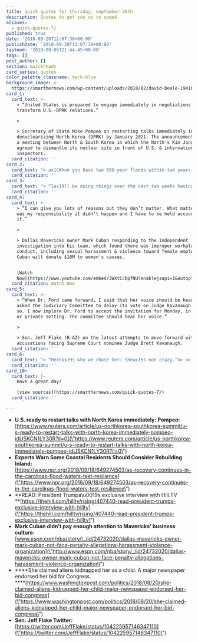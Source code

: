 ```yaml
---
title: quick quotes for thursday, september 20th
description: Quotes to get you up to speed.
aliases:
  - quick-quotes-7/
published: true
date: '2018-09-20T12:07:38+00:00'
publishDate: '2018-09-20T12:07:38+00:00'
lastmod: '2019-09-05T21:44:45+00:00'
tags: []
post_author: []
section: quickreads
card_series: quotes
color_palette_classname: dark-blue
background_image: >-
  https://smarthernews.com/wp-content/uploads/2018/02/david-beale-194104-360x360.jpg
card_1:
  card_text: >-
    > “United States is prepared to engage immediately in negotiations to
    transform U.S.-DPRK relations.”

    > 

    > Secretary of State Mike Pompeo on restarting talks immediately in hopes of
    denuclearizing North Korea (DPRK) by January 2021. The announcement follows
    a meeting between North & South Korea in which the North's Kim Jong Un
    agreed to dismantle its nuclear site in front of U.S. & international
    inspectors.
  card_citation: ''
card_2:
  card_text: "> ax1CWhen you have two 500-year floods within two years of each other, itax19s pretty clear itax19s not a 500-year flood.”n> n> North Carolina Governor Roy Cooper on the struggle of how and where to rebuild after Hurricane Florence just 2 years after Hurricane Matthew. The Governor says it's time to rethink the strategy & "be smarter" about recovery. Early estimates have the damage from Florence nearing $20B, but that number is expected to rise."
  card_citation: ''
card_3:
  card_text: "> “Iax19ll be doing things over the next two weeks having to do with immigration, which I think youax19ll be very impressed at.”n> n> Pres. Trump in a wide ranging interview with The Hill newspaper, suggesting more to come on immigration before the midterm elections. He mentioned $1.6B used for repairs and an 80-foot stretch of border wall, as well as his desire for more; the U.S. Southern Border is nearly 2000 miles."
  card_citation: ''
card_4:
  card_text: >-
    > “I can give you lots of reasons but they don’t matter. What matters is it
    was my responsibility it didn’t happen and I have to be held accountable for
    it.”

    > 

    > Dallas Mavericks owner Mark Cuban responding to the independent
    investigation into his team, which found there was improper workplace
    conduct, including sexual harassment & violence toward female employees.
    Cuban will donate $10M to women's causes.


    [Watch
    Now](https://www.youtube.com/embed/JWXtCcDpfNU?enablejsapi=1&autoplay=1&rel=0)
  card_citation: Watch Now
card_5:
  card_text: >-
    > “When Dr. Ford came forward, I said that her voice should be heard and
    asked the Judiciary Committee to delay its vote on Judge Kavanaugh. It did
    so. I now implore Dr. Ford to accept the invitation for Monday, in a public
    or private setting. The committee should hear her voice.”

    > 

    > Sen. Jeff Flake (R-AZ) on the latest attempts to move forward with the
    accusations facing Supreme Court nominee Judge Brett Kavanaugh.
  card_citation: ''
card_6:
  card_text: "> “Hereax19s why we chose her: Sheax19s not crazy.”n> n> Nancy Antrum, Miami Herald Editorial Page Editor, on the paper's endorsement of Bettina Rodriguez Aguilera who is running in the Republican primary for a South Florida district. Rodriguez Aguilera claims tall, blond aliens kidnapped her at age 7 and took her on a spaceship. The Herald says it does not believe her views or past experiences affect her ability to be an "effective public servant.""
  card_citation: ''
card_10:
  card_text: |-
    Have a great day!

    [view sources](https://smarthernews.com/quick-quotes-7/)
  card_citation: ''

---
```

*   **U.S. ready to restart talks with North Korea immediately: Pompeo:**  
    [https://www.reuters.com/article/us-northkorea-southkorea-summit/u-s-ready-to-restart-talks-with-north-korea-immediately-pompeo-idUSKCN1LY30R?il=0](\"https://www.reuters.com/article/us-northkorea-southkorea-summit/u-s-ready-to-restart-talks-with-north-korea-immediately-pompeo-idUSKCN1LY30R?il=0\")
*   **Experts Warn Some Coastal Residents Should Consider Rebuilding Inland:**  
    [https://www.npr.org/2018/09/18/649274503/as-recovery-continues-in-the-carolinas-flood-waters-test-resilience](\"https://www.npr.org/2018/09/18/649274503/as-recovery-continues-in-the-carolinas-flood-waters-test-resilience\")
*   **READ: President Trumpa\\u0019s exclusive interview with Hill.TV  
    **[https://thehill.com/hilltv/rising/407440-read-president-trumps-exclusive-interview-with-hilltv](\"https://thehill.com/hilltv/rising/407440-read-president-trumps-exclusive-interview-with-hilltv\")
*   **Mark Cuban didn’t pay enough attention to Mavericks’ business culture:**  
    [www.espn.com/nba/story/\_/id/24732020/dallas-mavericks-owner-mark-cuban-not-face-penalty-allegations-harassment-violence-organization](\"http://www.espn.com/nba/story/_/id/24732020/dallas-mavericks-owner-mark-cuban-not-face-penalty-allegations-harassment-violence-organization\")
*   ****She claimed aliens kidnapped her as a child. A major newspaper endorsed her bid for Congress.  
    ****[https://www.washingtonpost.com/politics/2018/08/20/she-claimed-aliens-kidnapped-her-child-major-newspaper-endorsed-her-bid-congress](\"https://www.washingtonpost.com/politics/2018/08/20/she-claimed-aliens-kidnapped-her-child-major-newspaper-endorsed-her-bid-congress\")
*   **Sen. Jeff Flake Twitter:**  
    [https://twitter.com/JeffFlake/status/104225957146347110](\"https://twitter.com/JeffFlake/status/104225957146347110\")